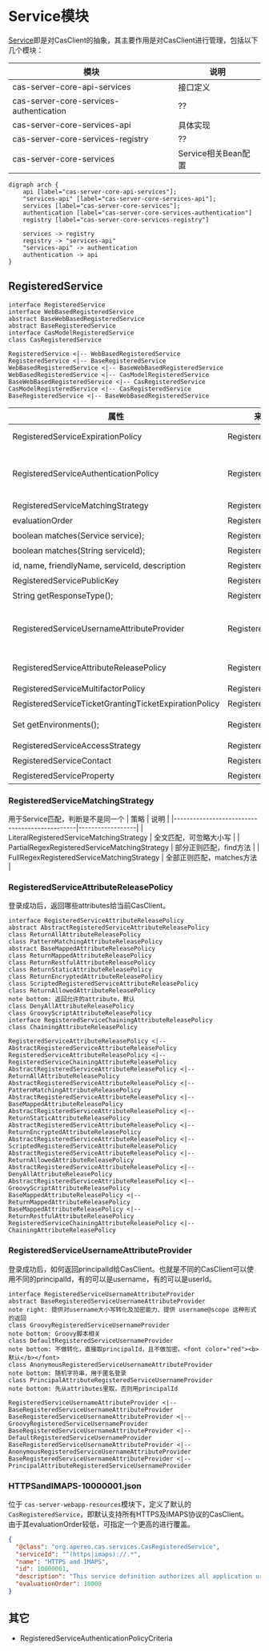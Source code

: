 # Service模块
[Service](https://apereo.github.io/cas/6.6.x/services/Service-Management.html)即是对CasClient的抽象，其主要作用是对CasClient进行管理，包括以下几个模块：

| 模块                                      | 说明              |
|-----------------------------------------|-----------------|
| cas-server-core-api-services            | 接口定义            |
| cas-server-core-services-authentication | ??              |
| cas-server-core-services-api            | 具体实现            |
| cas-server-core-services-registry       | ??              |
| cas-server-core-services                | Service相关Bean配置 |

```plantuml
digraph arch {
    api [label="cas-server-core-api-services"];
    "services-api" [label="cas-server-core-services-api"];
    services [label="cas-server-core-services"];
    authentication [label="cas-server-core-services-authentication"]
    registry [label="cas-server-core-services-registry"]
    
    services -> registry
    registry -> "services-api"
    "services-api" -> authentication
    authentication -> api
}
```
## RegisteredService
```plantuml
interface RegisteredService
interface WebBasedRegisteredService
abstract BaseWebBasedRegisteredService
abstract BaseRegisteredService
interface CasModelRegisteredService
class CasRegisteredService

RegisteredService <|-- WebBasedRegisteredService
RegisteredService <|-- BaseRegisteredService
WebBasedRegisteredService <|-- BaseWebBasedRegisteredService
WebBasedRegisteredService <|-- CasModelRegisteredService
BaseWebBasedRegisteredService <|-- CasRegisteredService
CasModelRegisteredService <|-- CasRegisteredService
BaseRegisteredService <|-- BaseWebBasedRegisteredService
```

| 属性                                                    | 来源                | 说明                                                                                                                                |
|-------------------------------------------------------|-------------------|-----------------------------------------------------------------------------------------------------------------------------------|
| RegisteredServiceExpirationPolicy                     | RegisteredService | 过期策略。只有个默认策略DefaultRegisteredServiceExpirationPolicy                                                                              |
| RegisteredServiceAuthenticationPolicy                 | RegisteredService | 哪些AuthenticationHandler是必须的、排除哪些AuthenticationHandler、以及AuthenticationPolicy。只有个默认策略：DefaultRegisteredServiceAuthenticationPolicy |
| RegisteredServiceMatchingStrategy                     | RegisteredService | 用于Service匹配，判断是不是同一个                                                                                                              |
| evaluationOrder                                       | RegisteredService | 用于Service匹配，判断顺序                                                                                                                  |
| boolean matches(Service service);                     | RegisteredService | 用于Service匹配                                                                                                                       |
| boolean matches(String serviceId);                    | RegisteredService | 用于Service匹配                                                                                                                       |
| id, name, friendlyName, serviceId, description        | RegisteredService | Service相关基本属性                                                                                                                     |
| RegisteredServicePublicKey                            | RegisteredService | 用于安全地同CasClient通信                                                                                                                 |
| String getResponseType();                             | RegisteredService | 如何同CasClient通信，默认302跳转                                                                                                            |
| RegisteredServiceUsernameAttributeProvider            | RegisteredService | 登录成功后，如何返回principalId给CasClient。也就是不同的CasClient可以使用不同的principalId，有的可以是username，有的可以是userId。                                      |
| RegisteredServiceAttributeReleasePolicy               | RegisteredService | 登录成功后，返回哪些attributes给当前CasClient。                                                                                                 |
| RegisteredServiceMultifactorPolicy                    | RegisteredService | MFA相关策略                                                                                                                           |
| RegisteredServiceTicketGrantingTicketExpirationPolicy | RegisteredService | TGT过期策略                                                                                                                           |
| Set<String> getEnvironments();                        | RegisteredService | 当前service属于哪个环境，如：test, dev, prod等                                                                                                |
| RegisteredServiceAccessStrategy                       | RegisteredService | 管理当前service是否能接入CAS、SSO                                                                                                           |
| RegisteredServiceContact                              | RegisteredService | Service的联系方式。email, phone等                                                                                                        |
| RegisteredServiceProperty                             | RegisteredService | Service的其它配置属性                                                                                                                    |

### RegisteredServiceMatchingStrategy
用于Service匹配，判断是不是同一个
| 策略                                            | 说明               |
|-----------------------------------------------|------------------|
| LiteralRegisteredServiceMatchingStrategy      | 全文匹配，可忽略大小写      |
| PartialRegexRegisteredServiceMatchingStrategy | 部分正则匹配，find方法    |
| FullRegexRegisteredServiceMatchingStrategy    | 全部正则匹配，matches方法 |

### RegisteredServiceAttributeReleasePolicy
登录成功后，返回哪些attributes给当前CasClient。
```plantuml
interface RegisteredServiceAttributeReleasePolicy
abstract AbstractRegisteredServiceAttributeReleasePolicy
class ReturnAllAttributeReleasePolicy
class PatternMatchingAttributeReleasePolicy
abstract BaseMappedAttributeReleasePolicy
class ReturnMappedAttributeReleasePolicy
class ReturnRestfulAttributeReleasePolicy
class ReturnStaticAttributeReleasePolicy
class ReturnEncryptedAttributeReleasePolicy
class ScriptedRegisteredServiceAttributeReleasePolicy
class ReturnAllowedAttributeReleasePolicy
note bottom: 返回允许的attribute，默认
class DenyAllAttributeReleasePolicy
class GroovyScriptAttributeReleasePolicy
interface RegisteredServiceChainingAttributeReleasePolicy
class ChainingAttributeReleasePolicy

RegisteredServiceAttributeReleasePolicy <|-- AbstractRegisteredServiceAttributeReleasePolicy
RegisteredServiceAttributeReleasePolicy <|-- RegisteredServiceChainingAttributeReleasePolicy
AbstractRegisteredServiceAttributeReleasePolicy <|-- ReturnAllAttributeReleasePolicy
AbstractRegisteredServiceAttributeReleasePolicy <|-- PatternMatchingAttributeReleasePolicy
AbstractRegisteredServiceAttributeReleasePolicy <|-- BaseMappedAttributeReleasePolicy
AbstractRegisteredServiceAttributeReleasePolicy <|-- ReturnStaticAttributeReleasePolicy
AbstractRegisteredServiceAttributeReleasePolicy <|-- ReturnEncryptedAttributeReleasePolicy
AbstractRegisteredServiceAttributeReleasePolicy <|-- ScriptedRegisteredServiceAttributeReleasePolicy
AbstractRegisteredServiceAttributeReleasePolicy <|-- ReturnAllowedAttributeReleasePolicy
AbstractRegisteredServiceAttributeReleasePolicy <|-- DenyAllAttributeReleasePolicy
AbstractRegisteredServiceAttributeReleasePolicy <|-- GroovyScriptAttributeReleasePolicy
BaseMappedAttributeReleasePolicy <|-- ReturnMappedAttributeReleasePolicy
BaseMappedAttributeReleasePolicy <|-- ReturnRestfulAttributeReleasePolicy
RegisteredServiceChainingAttributeReleasePolicy <|-- ChainingAttributeReleasePolicy
```

### RegisteredServiceUsernameAttributeProvider
登录成功后，如何返回principalId给CasClient。也就是不同的CasClient可以使用不同的principalId，有的可以是username，有的可以是userId。
```plantuml
interface RegisteredServiceUsernameAttributeProvider
abstract BaseRegisteredServiceUsernameAttributeProvider
note right: 提供对username大小写转化及加密能力、提供 username@scope 这种形式的返回
class GroovyRegisteredServiceUsernameProvider
note bottom: Groovy脚本相关
class DefaultRegisteredServiceUsernameProvider
note bottom: 不做转化，直接取principalId，且不做加密。<font color="red"><b>默认</b></font>
class AnonymousRegisteredServiceUsernameAttributeProvider
note bottom: 随机字符串，用于匿名登录
class PrincipalAttributeRegisteredServiceUsernameProvider
note bottom: 先从attributes里取，否则用principalId

RegisteredServiceUsernameAttributeProvider <|-- BaseRegisteredServiceUsernameAttributeProvider
BaseRegisteredServiceUsernameAttributeProvider <|-- GroovyRegisteredServiceUsernameProvider
BaseRegisteredServiceUsernameAttributeProvider <|-- DefaultRegisteredServiceUsernameProvider
BaseRegisteredServiceUsernameAttributeProvider <|-- AnonymousRegisteredServiceUsernameAttributeProvider
BaseRegisteredServiceUsernameAttributeProvider <|-- PrincipalAttributeRegisteredServiceUsernameProvider
```

### HTTPSandIMAPS-10000001.json
位于 `cas-server-webapp-resources`模块下，定义了默认的 `CasRegisteredService`，即默认支持所有HTTPS及IMAPS协议的CasClient。  
由于其evaluationOrder较低，可指定一个更高的进行覆盖。
```json
{
  "@class": "org.apereo.cas.services.CasRegisteredService",
  "serviceId": "^(https|imaps)://.*",
  "name": "HTTPS and IMAPS",
  "id": 10000001,
  "description": "This service definition authorizes all application urls that support HTTPS and IMAPS protocols.",
  "evaluationOrder": 10000
}
```

## 其它
- RegisteredServiceAuthenticationPolicyCriteria